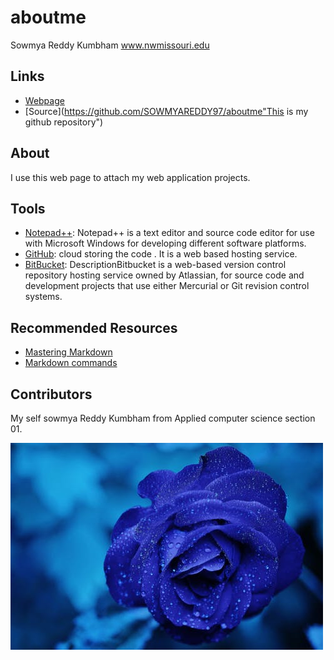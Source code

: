 # aboutme

Sowmya Reddy Kumbham
www.nwmissouri.edu
## Links

- [Webpage](https://sowmyareddy97.github.io/aboutme/ "This is about me Webpage")
- [Source](https://github.com/SOWMYAREDDY97/aboutme"This is my github repository")

## About

I use this web page to attach my web application projects.
## Tools

- [Notepad++](https://notepad-plus-plus.org/download/v7.6.2.html): Notepad++ is a text editor and source code editor for use with Microsoft Windows for developing different software platforms.
- [GitHub](https://github.com/): cloud storing the code . It is a web based hosting service.
- [BitBucket](https://bitbucket.org/product): DescriptionBitbucket is a web-based version control repository hosting service owned by Atlassian, for source code and development projects that use either Mercurial or Git revision control systems.

## Recommended Resources

- [Mastering Markdown](https://guides.github.com/features/mastering-markdown/ "Mastering Markdown")
- [Markdown commands](https://github.com/adam-p/markdown-here/wiki/Markdown-Cheatsheet "Markdown cheet sheet")

## Contributors

My self sowmya Reddy Kumbham from Applied computer science section 01.

![image](https://github.com/SOWMYAREDDY97/aboutme/raw/master/rose-bluerose-blooms-67636.jpeg)